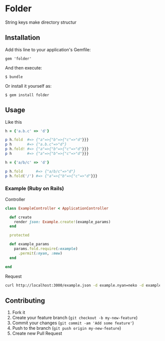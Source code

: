 # Folder

String keys make directory structur

## Installation

Add this line to your application's Gemfile:

    gem 'folder'

And then execute:

    $ bundle

Or install it yourself as:

    $ gem install folder

## Usage

Like this

```ruby
h = {'a.b.c' => 'd'}

p h.fold  #=> {"a"=>{"b"=>{"c"=>"d"}}}
p h       #=> {"a.b.c"=>"d"}
p h.fold! #=> {"a"=>{"b"=>{"c"=>"d"}}}
p h       #=> {"a"=>{"b"=>{"c"=>"d"}}}

h = {'a/b/c' => 'd'}

p h.fold      #=> {"a/b/c"=>"d"}
p h.fold('/') #=> {"a"=>{"b"=>{"c"=>"d"}}}
```

### Example (Ruby on Rails)

Controller

```ruby
class ExampleController < ApplicationController

  def create
    render json: Example.create!(example_params)
  end

  protected

  def example_params
    params.fold.require(:example)
      .permit(:nyan, :mew)
  end

end
```

Request

```sh
curl http://localhost:3000/example.json -d example.nyan=neko -d example.mew=koneko
```

## Contributing

1. Fork it
2. Create your feature branch (`git checkout -b my-new-feature`)
3. Commit your changes (`git commit -am 'Add some feature'`)
4. Push to the branch (`git push origin my-new-feature`)
5. Create new Pull Request
